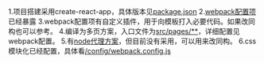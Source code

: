 1.项目搭建采用create-react-app，具体版本见[package.json](../package.json)
2.[webpack配置项](../config)已经暴露
3.webpack配置项有自定义插件，用于向模板打入必要代码。如果改同构也可以参考。
4.编译为多页方案，入口文件为[src/pages/**](../src/pages)，详细配置见webpack配置。
5.有[node代理方案](../public/server)，但目前没有采用，可以用来改同构。
6.css模块化已经配置，具体看[/config/webpack.config.js](../config/webpack.config.js)
